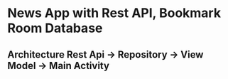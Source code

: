 # News App with Rest API, Bookmark Room Database

## Architecture Rest Api -> Repository -> View Model -> Main Activity
